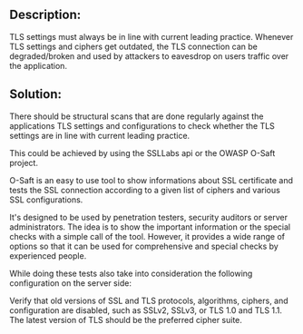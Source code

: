 ## Description:

TLS settings must always be in line with current leading practice. Whenever TLS
settings and ciphers get outdated, the TLS connection can be degraded/broken and used by
attackers to eavesdrop on users traffic over the application.

## Solution:

There should be structural scans that are done regularly against the applications TLS settings
and configurations to check whether the TLS settings are in line with current leading practice.

This could be achieved by using the SSLLabs api or the OWASP O-Saft project.

O-Saft is an easy to use tool to show informations about SSL certificate and tests the SSL 
connection according to a given list of ciphers and various SSL configurations.

It's designed to be used by penetration testers, security auditors or server administrators. 
The idea is to show the important information or the special checks with a simple call of the tool.
However, it provides a wide range of options so that it can be used for comprehensive and special 
checks by experienced people.

While doing these tests also take into consideration the following configuration on the server
side:

Verify that old versions of SSL and TLS protocols, algorithms, ciphers, and configuration are 
disabled, such as SSLv2, SSLv3, or TLS 1.0 and TLS 1.1. The latest version of TLS should be the 
preferred cipher suite.

